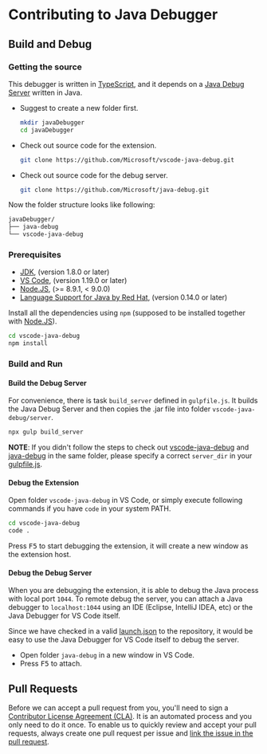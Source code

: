 # Contributing to Java Debugger

## Build and Debug

### Getting the source
This debugger is written in [TypeScript](https://github.com/Microsoft/TypeScript), and it depends on a [Java Debug Server](https://github.com/Microsoft/java-debug) written in Java.
- Suggest to create a new folder first.
  ```bash
  mkdir javaDebugger
  cd javaDebugger
  ```
- Check out source code for the extension.
  ```bash
  git clone https://github.com/Microsoft/vscode-java-debug.git
  ```
- Check out source code for the debug server.
  ```bash
  git clone https://github.com/Microsoft/java-debug.git
  ```
Now the folder structure looks like following:
```bash
javaDebugger/
├── java-debug
└── vscode-java-debug
```

### Prerequisites
- [JDK](http://www.oracle.com/technetwork/java/javase/downloads/index.html), (version 1.8.0 or later)
- [VS Code](https://code.visualstudio.com/), (version 1.19.0 or later)
- [Node.JS](https://nodejs.org/en/), (>= 8.9.1, < 9.0.0)
- [Language Support for Java by Red Hat](https://marketplace.visualstudio.com/items?itemName=redhat.java), (version 0.14.0 or later)

Install all the dependencies using `npm` (supposed to be installed together with [Node.JS](https://nodejs.org/en/)).
```bash
cd vscode-java-debug
npm install
```

### Build and Run
#### Build the Debug Server
For convenience, there is task `build_server` defined in `gulpfile.js`. It builds the Java Debug Server and then copies the .jar file into folder `vscode-java-debug/server`.
```bash
npx gulp build_server
```
**NOTE**: If you didn't follow the steps to check out [vscode-java-debug](https://github.com/Microsoft/vscode-java-debug) and [java-debug](https://github.com/Microsoft/java-debug) in the same folder, please specify a correct `server_dir` in your [gulpfile.js](https://github.com/Microsoft/vscode-java-debug/blob/master/gulpfile.js#L5).

#### Debug the Extension
Open folder `vscode-java-debug` in VS Code, or simply execute following commands if you have `code` in your system PATH.
```bash
cd vscode-java-debug
code .
```
Press <kbd>F5</kbd> to start debugging the extension, it will create a new window as the extension host.

#### Debug the Debug Server
When you are debugging the extension, it is able to debug the Java process with local port `1044`. To remote debug the server, you can attach a Java debugger to `localhost:1044` using an IDE (Eclipse, IntelliJ IDEA, etc) or the Java Debugger for VS Code itself.

Since we have checked in a valid [launch.json](https://github.com/Microsoft/java-debug/blob/master/.vscode/launch.json) to the repository, it would be easy to use the Java Debugger for VS Code itself to debug the server.
- Open folder `java-debug` in a new window in VS Code.
- Press <kbd>F5</kbd> to attach.

## Pull Requests
Before we can accept a pull request from you, you'll need to sign a [Contributor License Agreement (CLA)](https://github.com/Microsoft/vscode/wiki/Contributor-License-Agreement). It is an automated process and you only need to do it once.
To enable us to quickly review and accept your pull requests, always create one pull request per issue and [link the issue in the pull request](https://github.com/blog/957-introducing-issue-mentions). 